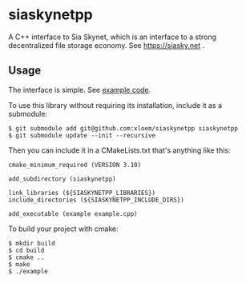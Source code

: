 # siaskynetpp
A C++ interface to Sia Skynet, which is an interface to a strong decentralized file storage economy.  See https://siasky.net .

## Usage
The interface is simple.  See [example code](example.cpp).

To use this library without requiring its installation, include it as a submodule:
```
$ git submodule add git@github.com:xloem/siaskynetpp siaskynetpp
$ git submodule update --init --recursive
```

Then you can include it in a CMakeLists.txt that's anything like this:
```
cmake_minimum_required (VERSION 3.10)

add_subdirectory (siaskynetpp)

link_libraries (${SIASKYNETPP_LIBRARIES})
include_directories (${SIASKYNETPP_INCLUDE_DIRS})

add_executable (example example.cpp)
```

To build your project with cmake:
```
$ mkdir build
$ cd build
$ cmake ..
$ make
$ ./example
```
